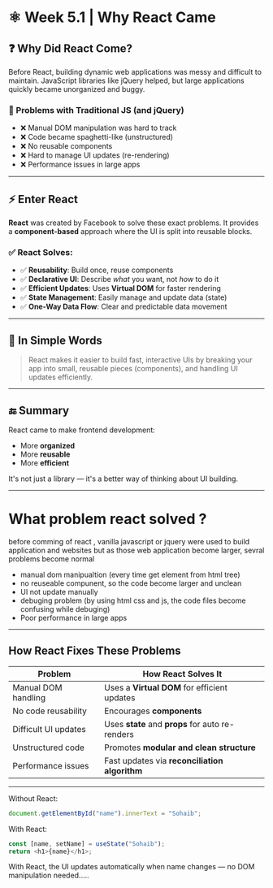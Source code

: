 # ⚛️ Week 5.1 | Why React Came

## ❓ Why Did React Come?

Before React, building dynamic web applications was messy and difficult to maintain. JavaScript libraries like jQuery helped, but large applications quickly became unorganized and buggy.

### 🚨 Problems with Traditional JS (and jQuery)

- ❌ Manual DOM manipulation was hard to track
- ❌ Code became spaghetti-like (unstructured)
- ❌ No reusable components
- ❌ Hard to manage UI updates (re-rendering)
- ❌ Performance issues in large apps

---

## ⚡ Enter React

**React** was created by Facebook to solve these exact problems. It provides a **component-based** approach where the UI is split into reusable blocks.

### ✅ React Solves:

- ✅ **Reusability**: Build once, reuse components
- ✅ **Declarative UI**: Describe *what* you want, not *how* to do it
- ✅ **Efficient Updates**: Uses **Virtual DOM** for faster rendering
- ✅ **State Management**: Easily manage and update data (state)
- ✅ **One-Way Data Flow**: Clear and predictable data movement

---

## 💬 In Simple Words

> React makes it easier to build fast, interactive UIs by breaking your app into small, reusable pieces (components), and handling UI updates efficiently.

---

## 🔚 Summary

React came to make frontend development:
- More **organized**
- More **reusable**
- More **efficient**

It's not just a library — it's a better way of thinking about UI building.

---
# What problem react solved ?
before comming of react , vanilla javascript or jquery were used to build application and websites but as those web application become larger, sevral problems become normal

- manual dom manipualtion (every time get  element from html tree)
- no reuseable compunent, so the code become larger and unclean 
- UI not update manually
- debuging problem (by using html css and js, the code files become confusing while debuging)
- Poor performance in large apps


---

##  How React Fixes These Problems

| Problem                        | How React Solves It                            |
|-------------------------------|------------------------------------------------|
| Manual DOM handling           | Uses a **Virtual DOM** for efficient updates  |
| No code reusability           | Encourages **components**                     |
| Difficult UI updates          | Uses **state** and **props** for auto re-renders |
| Unstructured code             | Promotes **modular and clean structure**      |
| Performance issues            | Fast updates via **reconciliation algorithm** |

---


Without React:

```js
document.getElementById("name").innerText = "Sohaib";
```

With React:
```js
const [name, setName] = useState("Sohaib");
return <h1>{name}</h1>;
```

With React, the UI updates automatically when name changes — no DOM manipulation needed.....
